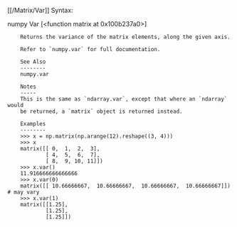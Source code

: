 [[/Matrix/Var]]
Syntax:

  numpy Var [<function matrix at 0x100b237a0>]


        Returns the variance of the matrix elements, along the given axis.

        Refer to `numpy.var` for full documentation.

        See Also
        --------
        numpy.var

        Notes
        -----
        This is the same as `ndarray.var`, except that where an `ndarray` would
        be returned, a `matrix` object is returned instead.

        Examples
        --------
        >>> x = np.matrix(np.arange(12).reshape((3, 4)))
        >>> x
        matrix([[ 0,  1,  2,  3],
                [ 4,  5,  6,  7],
                [ 8,  9, 10, 11]])
        >>> x.var()
        11.916666666666666
        >>> x.var(0)
        matrix([[ 10.66666667,  10.66666667,  10.66666667,  10.66666667]]) # may vary
        >>> x.var(1)
        matrix([[1.25],
                [1.25],
                [1.25]])

        